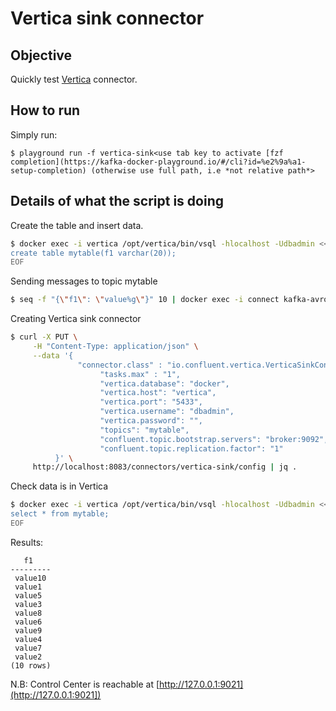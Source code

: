 # Vertica sink connector



## Objective

Quickly test [Vertica](https://docs.confluent.io/current/connect/kafka-connect-vertica/sink/index.html#quick-start) connector.




## How to run

Simply run:

```
$ playground run -f vertica-sink<use tab key to activate [fzf completion](https://kafka-docker-playground.io/#/cli?id=%e2%9a%a1-setup-completion) (otherwise use full path, i.e *not relative path*>
```

## Details of what the script is doing


Create the table and insert data.

```bash
$ docker exec -i vertica /opt/vertica/bin/vsql -hlocalhost -Udbadmin << EOF
create table mytable(f1 varchar(20));
EOF
```


Sending messages to topic mytable

```bash
$ seq -f "{\"f1\": \"value%g\"}" 10 | docker exec -i connect kafka-avro-console-producer --broker-list broker:9092 --property schema.registry.url=http://schema-registry:8081 --topic mytable --property value.schema='{"type":"record","name":"myrecord","fields":[{"name":"f1","type":"string"}]}'
```

Creating Vertica sink connector

```bash
$ curl -X PUT \
     -H "Content-Type: application/json" \
     --data '{
               "connector.class" : "io.confluent.vertica.VerticaSinkConnector",
                    "tasks.max" : "1",
                    "vertica.database": "docker",
                    "vertica.host": "vertica",
                    "vertica.port": "5433",
                    "vertica.username": "dbadmin",
                    "vertica.password": "",
                    "topics": "mytable",
                    "confluent.topic.bootstrap.servers": "broker:9092",
                    "confluent.topic.replication.factor": "1"
          }' \
     http://localhost:8083/connectors/vertica-sink/config | jq .
```


Check data is in Vertica

```bash
$ docker exec -i vertica /opt/vertica/bin/vsql -hlocalhost -Udbadmin << EOF
select * from mytable;
EOF
```

Results:

```
   f1
---------
 value10
 value1
 value5
 value3
 value8
 value6
 value9
 value4
 value7
 value2
(10 rows)
```

N.B: Control Center is reachable at [http://127.0.0.1:9021](http://127.0.0.1:9021])
